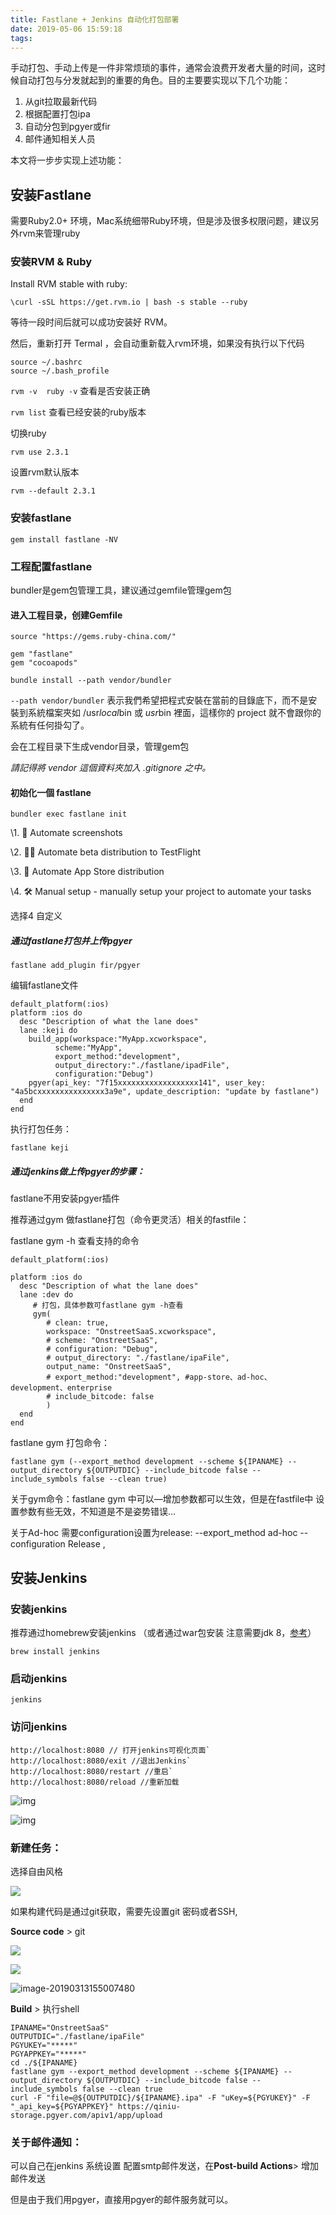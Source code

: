 ```yaml
---
title: Fastlane + Jenkins 自动化打包部署
date: 2019-05-06 15:59:18
tags:
---
```


手动打包、手动上传是一件非常烦琐的事件，通常会浪费开发者大量的时间，这时候自动打包与分发就起到的重要的角色。目的主要要实现以下几个功能：

1. 从git拉取最新代码
2. 根据配置打包ipa
3. 自动分包到pgyer或fir
4. 邮件通知相关人员


本文将一步步实现上述功能：

<!-- more -->

## 安装Fastlane

需要Ruby2.0+ 环境，Mac系统细带Ruby环境，但是涉及很多权限问题，建议另外rvm来管理ruby

### 安装RVM & Ruby

Install RVM stable with ruby:

```
\curl -sSL https://get.rvm.io | bash -s stable --ruby
```

等待一段时间后就可以成功安装好 RVM。

然后，重新打开 Termal ，会自动重新载入rvm环境，如果没有执行以下代码

```
source ~/.bashrc  
source ~/.bash_profile  
```

`rvm -v  ruby -v`  查看是否安装正确

`rvm list`  查看已经安装的ruby版本 

切换ruby

```
rvm use 2.3.1 
```

设置rvm默认版本

```
rvm --default 2.3.1
```

### 安装fastlane

```
gem install fastlane -NV
```

### 工程配置fastlane

bundler是gem包管理工具，建议通过gemfile管理gem包

#### 进入工程目录，创建Gemfile

```
source "https://gems.ruby-china.com/"
 
gem "fastlane"
gem "cocoapods"
```

```
bundle install --path vendor/bundler
```

`--path vendor/bundler` 表示我們希望把程式安裝在當前的目錄底下，而不是安裝到系統檔案夾如 /usr*local*bin 或 *usr*bin 裡面，這樣你的 project 就不會跟你的系統有任何掛勾了。

会在工程目录下生成vendor目录，管理gem包

*請記得將 vendor 這個資料夾加入 .gitignore 之中。*

#### 初始化一個 fastlane

```
bundler exec fastlane init
```

\1. 📸  Automate screenshots

\2. 👩‍✈️  Automate beta distribution to TestFlight

\3. 🚀  Automate App Store distribution

\4. 🛠  Manual setup - manually setup your project to automate your tasks

选择4 自定义



##### 通过fastlane打包并上传pgyer

```
fastlane add_plugin fir/pgyer
```

编辑fastlane文件

```
default_platform(:ios)
platform :ios do
  desc "Description of what the lane does"
  lane :keji do
    build_app(workspace:"MyApp.xcworkspace",
          scheme:"MyApp",
          export_method:"development",
          output_directory:"./fastlane/ipadFile",
          configuration:"Debug")
    pgyer(api_key: "7f15xxxxxxxxxxxxxxxxxx141", user_key: "4a5bcxxxxxxxxxxxxxxx3a9e", update_description: "update by fastlane")
  end
end
```

执行打包任务：

```
fastlane keji
```



##### 通过jenkins做上传pgyer的步骤：

fastlane不用安装pgyer插件

推荐通过gym 做fastlane打包（命令更灵活）相关的fastfile：

fastlane gym -h 查看支持的命令

```
default_platform(:ios)

platform :ios do
  desc "Description of what the lane does"
  lane :dev do
 	 # 打包，具体参数可fastlane gym -h查看
     gym(
     	# clean: true,
     	workspace: "OnstreetSaaS.xcworkspace",
     	# scheme: "OnstreetSaaS",
     	# configuration: "Debug",
     	# output_directory: "./fastlane/ipaFile",
     	output_name: "OnstreetSaaS",
     	# export_method:"development", #app-store、ad-hoc、development、enterprise
     	# include_bitcode: false
     	)
  end
end
```

fastlane gym 打包命令：

```
fastlane gym (--export_method development --scheme ${IPANAME} --output_directory ${OUTPUTDIC} --include_bitcode false --include_symbols false --clean true)
```

关于gym命令：fastlane gym 中可以—增加参数都可以生效，但是在fastfile中 设置参数有些无效，不知道是不是姿势错误…

关于Ad-hoc 需要configuration设置为release: --export_method ad-hoc --configuration Release  ,



## 安装Jenkins

### 安装jenkins
推荐通过homebrew安装jenkins （或者通过war包安装 注意需要jdk 8，[参考](https://www.pgyer.com/doc/view/jenkins_ios)）

```
brew install jenkins
```

### 启动jenkins

```
jenkins
```

### 访问jenkins

```
http://localhost:8080 // 打开jenkins可视化页面`
http://localhost:8080/exit //退出Jenkins`
http://localhost:8080/restart //重启`
http://localhost:8080/reload //重新加载

```

![img](https://dev.tencent.com/u/jindouyun_wk/p/MarkdownImages/git/raw/master/1212454-682a0b9af82d7eee.png)

![img](https://dev.tencent.com/u/jindouyun_wk/p/MarkdownImages/git/raw/master/1212454-61e6a345d4a73da4.png)

### 新建任务：

选择自由风格

![](https://dev.tencent.com/u/jindouyun_wk/p/MarkdownImages/git/raw/master/image-20190124152717237.png)

如果构建代码是通过git获取，需要先设置git 密码或者SSH,

**Source code** > git

![](https://dev.tencent.com/u/jindouyun_wk/p/MarkdownImages/git/raw/master/image-20190124153158039.png)

![](https://dev.tencent.com/u/jindouyun_wk/p/MarkdownImages/git/raw/master/image-20190124153216719.png)

![image-20190313155007480](https://dev.tencent.com/u/jindouyun_wk/p/MarkdownImages/git/raw/master/image-20190124153306761.png)

**Build** > 执行shell

```
IPANAME="OnstreetSaaS"
OUTPUTDIC="./fastlane/ipaFile"
PGYUKEY="*****"
PGYAPPKEY="*****"
cd ./${IPANAME}
fastlane gym --export_method development --scheme ${IPANAME} --output_directory ${OUTPUTDIC} --include_bitcode false --include_symbols false --clean true
curl -F "file=@${OUTPUTDIC}/${IPANAME}.ipa" -F "uKey=${PGYUKEY}" -F "_api_key=${PGYAPPKEY}" https://qiniu-storage.pgyer.com/apiv1/app/upload
```

### 关于邮件通知：

可以自己在jenkins 系统设置 配置smtp邮件发送，在**Post-build Actions**> 增加邮件发送

但是由于我们用pgyer，直接用pgyer的邮件服务就可以。